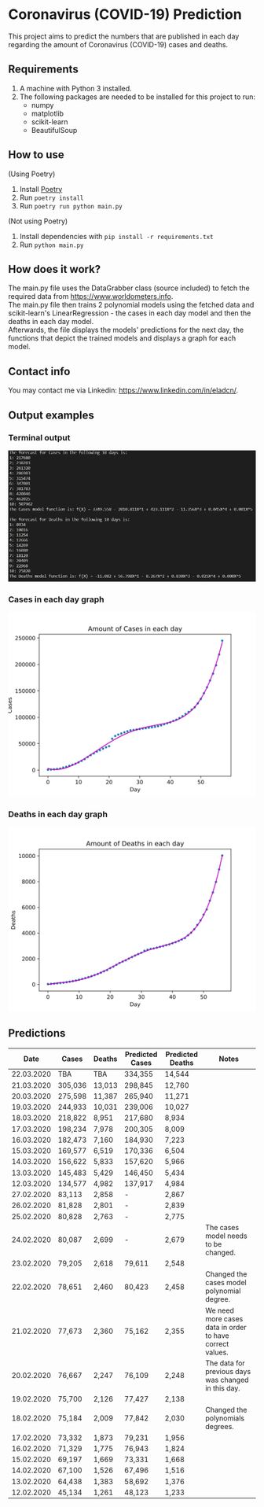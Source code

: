 # Coronavirus (COVID-19) Prediction
This project aims to predict the numbers that are published in each day regarding the amount of Coronavirus (COVID-19) cases and deaths.

## Requirements
1. A machine with Python 3 installed.
2. The following packages are needed to be installed for this project to run:
    - numpy
    - matplotlib
    - scikit-learn
    - BeautifulSoup

## How to use

(Using Poetry)
1. Install [Poetry](https://python-poetry.org/)
2. Run `poetry install`
3. Run `poetry run python main.py`

(Not using Poetry)
1. Install dependencies with `pip install -r requirements.txt`
2. Run `python main.py`

## How does it work?
The main.py file uses the DataGrabber class (source included) to fetch the required data from https://www.worldometers.info.  
The main.py file then trains 2 polynomial models using the fetched data and scikit-learn's LinearRegression - the cases in each day model and then the deaths in each day model.  
Afterwards, the file displays the models' predictions for the next day, the functions that depict the trained models and displays a graph for each model.

## Contact info
You may contact me via Linkedin: https://www.linkedin.com/in/eladcn/.

## Output examples
### Terminal output
![Terminal output](/outputs/terminal.png)

### Cases in each day graph
![Cases in each day graph](/outputs/cases_in_each_day.svg)

### Deaths in each day graph
![Deaths in each day graph](/outputs/deaths_in_each_day.svg)

## Predictions
| Date       | Cases   | Deaths | Predicted Cases | Predicted Deaths | Notes                                                    |
| ---------- | ------- | ------ | --------------- | ---------------- | -------------------------------------------------------- |
| 22.03.2020 | TBA     | TBA    | 334,355         | 14,544           |                                                          |
| 21.03.2020 | 305,036 | 13,013 | 298,845         | 12,760           |                                                          |
| 20.03.2020 | 275,598 | 11,387 | 265,940         | 11,271           |                                                          |
| 19.03.2020 | 244,933 | 10,031 | 239,006         | 10,027           |                                                          |
| 18.03.2020 | 218,822 | 8,951  | 217,680         | 8,934            |                                                          |
| 17.03.2020 | 198,234 | 7,978  | 200,305         | 8,009            |                                                          |
| 16.03.2020 | 182,473 | 7,160  | 184,930         | 7,223            |                                                          |
| 15.03.2020 | 169,577 | 6,519  | 170,336         | 6,504            |                                                          |
| 14.03.2020 | 156,622 | 5,833  | 157,620         | 5,966            |                                                          |
| 13.03.2020 | 145,483 | 5,429  | 146,450         | 5,434            |                                                          |
| 12.03.2020 | 134,577 | 4,982  | 137,917         | 4,984            |                                                          |
| 27.02.2020 | 83,113  | 2,858  | -               | 2,867            |                                                          |
| 26.02.2020 | 81,828  | 2,801  | -               | 2,839            |                                                          |
| 25.02.2020 | 80,828  | 2,763  | -               | 2,775            |                                                          |
| 24.02.2020 | 80,087  | 2,699  | -               | 2,679            | The cases model needs to be changed.                     |
| 23.02.2020 | 79,205  | 2,618  | 79,611          | 2,548            |                                                          |
| 22.02.2020 | 78,651  | 2,460  | 80,423          | 2,458            | Changed the cases model polynomial degree.               |
| 21.02.2020 | 77,673  | 2,360  | 75,162          | 2,355            | We need more cases data in order to have correct values. |
| 20.02.2020 | 76,667  | 2,247  | 76,109          | 2,248            | The data for previous days was changed in this day.      |
| 19.02.2020 | 75,700  | 2,126  | 77,427          | 2,138            |                                                          |
| 18.02.2020 | 75,184  | 2,009  | 77,842          | 2,030            | Changed the polynomials degrees.                         |
| 17.02.2020 | 73,332  | 1,873  | 79,231          | 1,956            |                                                          |
| 16.02.2020 | 71,329  | 1,775  | 76,943          | 1,824            |                                                          |
| 15.02.2020 | 69,197  | 1,669  | 73,331          | 1,668            |                                                          |
| 14.02.2020 | 67,100  | 1,526  | 67,496          | 1,516            |                                                          |
| 13.02.2020 | 64,438  | 1,383  | 58,692          | 1,376            |                                                          |
| 12.02.2020 | 45,134  | 1,261  | 48,123          | 1,233            |                                                          |
